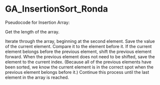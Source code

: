 # GA_InsertionSort_Ronda

Pseudocode for Insertion Array:

Get the length of the array.

Iterate through the array, beginning at the second element.
Save the value of the current element. Compare it to the element before it. 
If the current element belongs before the previous element, shift the previous element forward. 
When the previous element does not need to be shifted, save the element to the current index.
(Because all of the previous elements have been sorted, 
we know the current element is in the correct spot when the previous element belongs before it.)
Continue this process until the last element in the array is reached.

